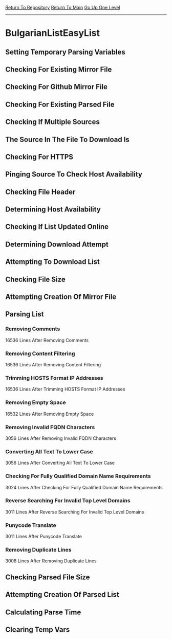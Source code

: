 [Return To Repository](https://github.com/bast69/piholeparser/)
[Return To Main](https://github.com/bast69/piholeparser/blob/master/RecentRunLogs/Mainlog.md)
[Go Up One Level](https://github.com/bast69/piholeparser/blob/master/RecentRunLogs/TopLevelScripts/30-Processing-External-Blacklists.md)
____________________________________
# BulgarianListEasyList
## Setting Temporary Parsing Variables
## Checking For Existing Mirror File
## Checking For Github Mirror File
## Checking For Existing Parsed File
## Checking If Multiple Sources
## The Source In The File To Download Is
## Checking For HTTPS
## Pinging Source To Check Host Availability
## Checking File Header
## Determining Host Availability
## Checking If List Updated Online
## Determining Download Attempt
## Attempting To Download List
## Checking File Size
## Attempting Creation Of Mirror File
## Parsing List
### Removing Comments
16536 Lines After Removing Comments
### Removing Content Filtering
16536 Lines After Removing Content Filtering
### Trimming HOSTS Format IP Addresses
16536 Lines After Trimming HOSTS Format IP Addresses
### Removing Empty Space
16532 Lines After Removing Empty Space
### Removing Invalid FQDN Characters
3056 Lines After Removing Invalid FQDN Characters
### Converting All Text To Lower Case
3056 Lines After Converting All Text To Lower Case
### Checking For Fully Qualified Domain Name Requirements
3024 Lines After Checking For Fully Qualified Domain Name Requirements
### Reverse Searching For Invalid Top Level Domains
3011 Lines After Reverse Searching For Invalid Top Level Domains
### Punycode Translate
3011 Lines After Punycode Translate
### Removing Duplicate Lines
3008 Lines After Removing Duplicate Lines
## Checking Parsed File Size
## Attempting Creation Of Parsed List
## Calculating Parse Time
## Clearing Temp Vars
